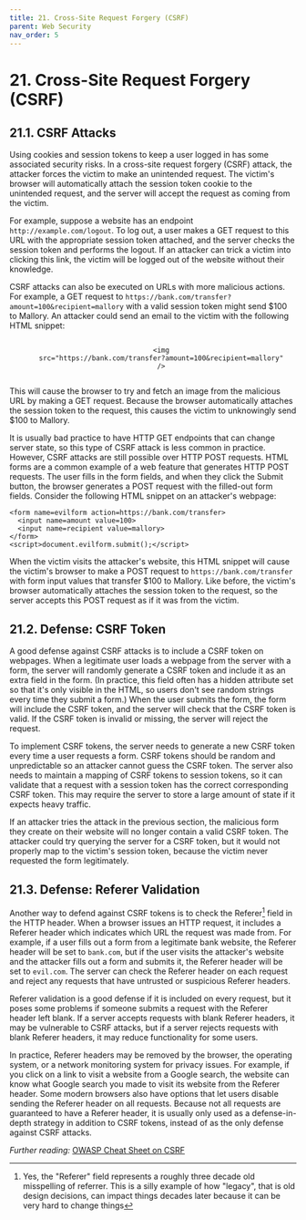 ```yaml
---
title: 21. Cross-Site Request Forgery (CSRF)
parent: Web Security
nav_order: 5
---
```


# 21. Cross-Site Request Forgery (CSRF)

## 21.1. CSRF Attacks

Using cookies and session tokens to keep a user logged in has some associated
security risks. In a cross-site request forgery (CSRF) attack, the attacker
forces the victim to make an unintended request. The victim's browser will
automatically attach the session token cookie to the unintended request, and the
server will accept the request as coming from the victim.

For example, suppose a website has an endpoint `http://example.com/logout`. To
log out, a user makes a GET request to this URL with the appropriate session
token attached, and the server checks the session token and performs the logout.
If an attacker can trick a victim into clicking this link, the victim will be
logged out of the website without their knowledge.

CSRF attacks can also be executed on URLs with more malicious actions. For
example, a GET request to
`https://bank.com/transfer?amount=100&recipient=mallory` with a valid session
token might send \$100 to Mallory. An attacker could send an email to the victim
with the following HTML snippet:

<p style="text-align: center">
  <code>
    &lt;img
    src=&quot;https://bank.com/transfer?amount=100&amp;recipient=mallory&quot;
    /&gt;
  </code>
</p>

This will cause the browser to try and fetch an image from the malicious URL by
making a GET request. Because the browser automatically attaches the session
token to the request, this causes the victim to unknowingly send \$100 to
Mallory.

It is usually bad practice to have HTTP GET endpoints that can change server
state, so this type of CSRF attack is less common in practice. However, CSRF
attacks are still possible over HTTP POST requests. HTML forms are a common
example of a web feature that generates HTTP POST requests. The user fills in
the form fields, and when they click the Submit button, the browser generates a
POST request with the filled-out form fields. Consider the following HTML
snippet on an attacker's webpage:

```
<form name=evilform action=https://bank.com/transfer>
  <input name=amount value=100>
  <input name=recipient value=mallory>
</form>
<script>document.evilform.submit();</script>
```

When the victim visits the attacker's website, this HTML snippet will cause the
victim's browser to make a POST request to `https://bank.com/transfer` with form
input values that transfer \$100 to Mallory. Like before, the victim's browser
automatically attaches the session token to the request, so the server accepts
this POST request as if it was from the victim.

## 21.2. Defense: CSRF Token

A good defense against CSRF attacks is to include a CSRF token on webpages. When
a legitimate user loads a webpage from the server with a form, the server will
randomly generate a CSRF token and include it as an extra field in the form. (In
practice, this field often has a hidden attribute set so that it's only visible
in the HTML, so users don't see random strings every time they submit a form.)
When the user submits the form, the form will include the CSRF token, and the
server will check that the CSRF token is valid. If the CSRF token is invalid or
missing, the server will reject the request.

To implement CSRF tokens, the server needs to generate a new CSRF token every
time a user requests a form. CSRF tokens should be random and unpredictable so
an attacker cannot guess the CSRF token. The server also needs to maintain a
mapping of CSRF tokens to session tokens, so it can validate that a request with
a session token has the correct corresponding CSRF token. This may require the
server to store a large amount of state if it expects heavy traffic.

If an attacker tries the attack in the previous section, the malicious form they
create on their website will no longer contain a valid CSRF token. The attacker
could try querying the server for a CSRF token, but it would not properly map to
the victim's session token, because the victim never requested the form
legitimately.

## 21.3. Defense: Referer Validation

Another way to defend against CSRF tokens is to check the Referer[^1] field in
the HTTP header. When a browser issues an HTTP request, it includes a Referer
header which indicates which URL the request was made from. For example, if a
user fills out a form from a legitimate bank website, the Referer header will be
set to `bank.com`, but if the user visits the attacker's website and the
attacker fills out a form and submits it, the Referer header will be set to
`evil.com`.  The server can check the Referer header on each request and reject
any requests that have untrusted or suspicious Referer headers.

Referer validation is a good defense if it is included on every request, but it
poses some problems if someone submits a request with the Referer header left
blank. If a server accepts requests with blank Referer headers, it may be
vulnerable to CSRF attacks, but if a server rejects requests with blank Referer
headers, it may reduce functionality for some users.

In practice, Referer headers may be removed by the browser, the operating
system, or a network monitoring system for privacy issues. For example, if you
click on a link to visit a website from a Google search, the website can know
what Google search you made to visit its website from the Referer header. Some
modern browsers also have options that let users disable sending the Referer
header on all requests. Because not all requests are guaranteed to have a
Referer header, it is usually only used as a defense-in-depth strategy in
addition to CSRF tokens, instead of as the only defense against CSRF attacks.

_Further reading:_ [OWASP Cheat Sheet on
CSRF](https://owasp.org/www-community/attacks/csrf)

[^1]:
    Yes, the "Referer" field represents a roughly three decade old misspelling
    of referrer. This is a silly example of how "legacy", that is old design
    decisions, can impact things decades later because it can be very hard to
    change things
